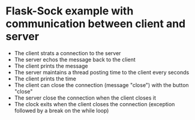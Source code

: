 # Flask-Sock example with communication between client and server

- The client strats a connection to the server
- The server echos the message back to the client
- The client prints the message
- The server maintains a thread posting time to the client every seconds
- The client prints the time
- The client can close the connection (message "close") with the button "close"
- The server close the connection when the client closes it
- The clock exits when the client closes the connection (exception followed by a break on the while loop)